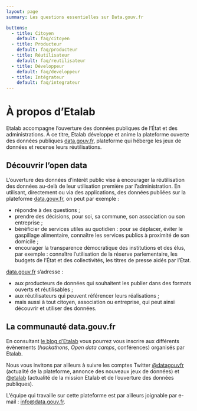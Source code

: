 ```yaml
---
layout: page
summary: Les questions essentielles sur Data.gouv.fr

buttons:
  - title: Citoyen
    default: faq/citoyen
  - title: Producteur
    default: faq/producteur
  - title: Réutilisateur
    default: faq/reutilisateur
  - title: Développeur
    default: faq/developpeur
  - title: Intégrateur
    default: faq/integrateur
---
```


# À propos d’Etalab

Etalab accompagne l’ouverture des données publiques de l’État et des administrations. À ce titre, Etalab développe et anime la plateforme ouverte des données publiques [data.gouv.fr](https://www.data.gouv.fr), plateforme qui héberge les jeux de données et recense leurs réutilisations.

## Découvrir l’open data

L’ouverture des données d’intérêt public vise à encourager la réutilisation des données au-delà de leur utilisation première par l’administration. En utilisant, directement ou via des applications, des données publiées sur la plateforme [data.gouv.fr](https://www.data.gouv.fr), on peut par exemple :

- répondre à des questions ;
- prendre des décisions, pour soi, sa commune, son association ou son entreprise ;
- bénéficier de services utiles au quotidien : pour se déplacer, éviter le gaspillage alimentaire, connaître les services publics à proximité de son domicile ;
- encourager la transparence démocratique des institutions et des élus, par exemple : connaître l’utilisation de la réserve parlementaire, les budgets de l’État et des collectivités, les titres de presse aidés par l’État.

[data.gouv.fr](https://www.data.gouv.fr) s’adresse :

- aux producteurs de données qui souhaitent les publier dans des formats ouverts et réutilisables ;
- aux réutilisateurs qui peuvent référencer leurs réalisations ;
- mais aussi à tout citoyen, association ou entreprise, qui peut ainsi découvrir et utiliser des données.

## La communauté data.gouv.fr

En consultant [le blog d’Etalab](https://www.etalab.gouv.fr) vous pourrez vous inscrire aux différents évènements (_hackathons_, _Open data camps_, conférences) organisés par Etalab.

Nous vous invitons par ailleurs à suivre les comptes Twitter [@datagouvfr](https://twitter.com/datagouvfr) (actualité de la plateforme, annonce des nouveaux jeux de données) et [@etalab](https://twitter.com/etalab) (actualité de la mission Etalab et de l’ouverture des données publiques).

L’équipe qui travaille sur cette plateforme est par ailleurs joignable par e-mail : [info@data.gouv.fr](mailto:info@data.gouv.fr).
